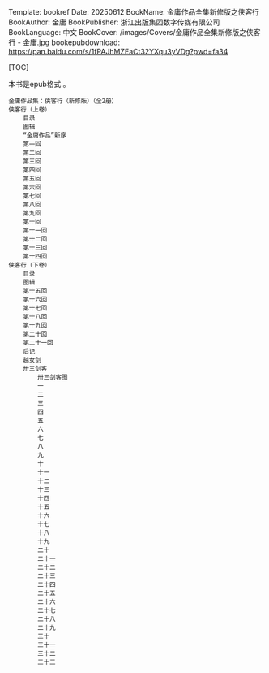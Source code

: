 Template: bookref
Date: 20250612
BookName: 金庸作品全集新修版之侠客行
BookAuthor: 金庸
BookPublisher: 浙江出版集团数字传媒有限公司
BookLanguage: 中文
BookCover: /images/Covers/金庸作品全集新修版之侠客行 - 金庸.jpg
bookepubdownload: https://pan.baidu.com/s/1fPAJhMZEaCt32YXqu3yVDg?pwd=fa34


[TOC]

本书是epub格式 。



```
金庸作品集：侠客行（新修版）（全2册）
侠客行（上卷）
    目录
    图辑
    “金庸作品”新序
    第一回
    第二回
    第三回
    第四回
    第五回
    第六回
    第七回
    第八回
    第九回
    第十回
    第十一回
    第十二回
    第十三回
    第十四回
侠客行（下卷）
    目录
    图辑
    第十五回
    第十六回
    第十七回
    第十八回
    第十九回
    第二十回
    第二十一回
    后记
    越女剑
    卅三剑客
        卅三剑客图
        一
        二
        三
        四
        五
        六
        七
        八
        九
        十
        十一
        十二
        十三
        十四
        十五
        十六
        十七
        十八
        十九
        二十
        二十一
        二十二
        二十三
        二十四
        二十五
        二十六
        二十七
        二十八
        二十九
        三十
        三十一
        三十二
        三十三
```